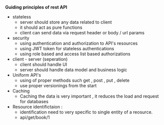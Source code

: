 **Guiding principles of rest API**

- stateless  
    - server should store any data related to client
    - it should act as pure functions
    - client can send data via request header or body / url params
- security 
    - using authentication and authorization to API's resources
    - using JWT token for stateless authentications
    - using role based and access list based authorizations
- client - server (seperation)
    - client should handle UI
    - server should handle data model and business logic
- Uniform API's
    - using of proper methods  such get , post , put , delete
    - use proper versionings from the start
- Caching 
    - Caching the data is very important , it reduces the  load and request for databases
- Resource identifictaion : 
    - identification need to very  specific to single entity of a reosurce.
    - api/get/book/1















